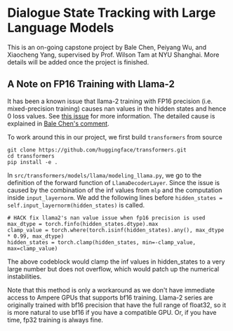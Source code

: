 # Dialogue State Tracking with Large Language Models

This is an on-going capstone project by Bale Chen, Peiyang Wu, and Xiaocheng Yang, supervised by Prof. Wilson Tam at NYU Shanghai. More details will be added once the project is finished.

## A Note on FP16 Training with Llama-2

It has been a known issue that llama-2 training with FP16 precision (i.e. mixed-precision training) causes nan values in the hidden states and hence 0 loss values. See [this issue](https://github.com/huggingface/transformers/issues/25065) for more information. The detailed cause is explained in [Bale Chen's comment](https://github.com/huggingface/transformers/issues/25065#issuecomment-1806795798).

To work around this in our project, we first build ``transformers`` from source
```
git clone https://github.com/huggingface/transformers.git
cd transformers
pip install -e .
```

In ``src/transformers/models/llama/modeling_llama.py``, we go to the definition of the forward function of ``LlamaDecoderLayer``. Since the issue is caused by the combination of the inf values from ``mlp`` and the computation inside ``input_layernorm``. We add the following lines before ``hidden_states = self.input_layernorm(hidden_states)`` is called. 

```
# HACK fix llama2's nan value issue when fp16 precision is used
max_dtype = torch.finfo(hidden_states.dtype).max
clamp_value = torch.where(torch.isinf(hidden_states).any(), max_dtype * 0.99, max_dtype)
hidden_states = torch.clamp(hidden_states, min=-clamp_value, max=clamp_value)
```
The above codeblock would clamp the inf values in hidden_states to a very large number but does not overflow, which would patch up the numerical instabilities. 

Note that this method is only a workaround as we don't have immediate access to Ampere GPUs that supports bf16 training. Llama-2 series are originally trained with bf16 precision that have the full range of float32, so it is more natural to use bf16 if you have a compatible GPU. Or, if you have time, fp32 training is always fine.